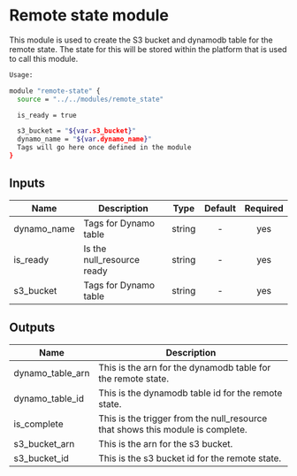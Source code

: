 # Remote state module

This module is used to create the S3 bucket and
dynamodb table for the remote state.  The state for this
will be stored within the platform that is used to call this
module.

```bash
Usage:

module "remote-state" {
  source = "../../modules/remote_state"

  is_ready = true

  s3_bucket = "${var.s3_bucket}"
  dynamo_name = "${var.dynamo_name}"
  Tags will go here once defined in the module
}
```


## Inputs

| Name | Description | Type | Default | Required |
|------|-------------|:----:|:-----:|:-----:|
| dynamo_name | Tags for Dynamo table | string | - | yes |
| is_ready | Is the null_resource ready | string | - | yes |
| s3_bucket | Tags for Dynamo table | string | - | yes |

## Outputs

| Name | Description |
|------|-------------|
| dynamo_table_arn | This is the arn for the dynamodb table for the remote state. |
| dynamo_table_id | This is the dynamodb table id for the remote state. |
| is_complete | This is the trigger from the null_resource that shows this module is complete. |
| s3_bucket_arn | This is the arn for the s3 bucket. |
| s3_bucket_id | This is the s3 bucket id for the remote state. |


